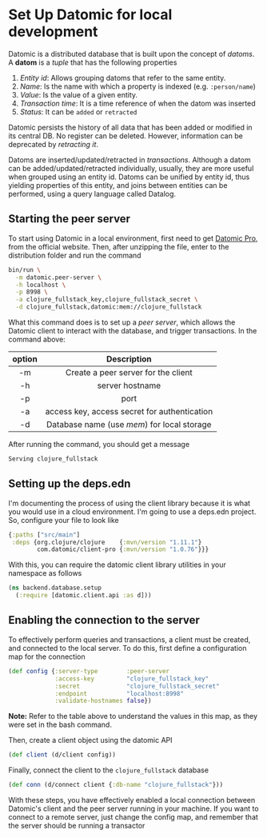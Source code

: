 # Set Up Datomic for local development

Datomic is a distributed database that is built upon the concept of
*datoms*. A **datom** is a *tuple* that has the following properties

1. *Entity id*: Allows grouping datoms that refer to the same entity.
2. *Name*: Is the name with which a property is indexed (e.g. `:person/name`)
3. *Value*: Is the value of a given entity.
4. *Transaction time*: It is a time reference of when the datom was inserted
5. *Status*: It can be `added` or `retracted`

Datomic persists the history of all data that has been added or modified
in its central DB. No register can be deleted. However, information can be
deprecated by *retracting it*.

Datoms are inserted/updated/retracted in *transactions*. Although a datom can be
added/updated/retracted individually, usually, they are more useful when grouped
using an entity id. Datoms can be unified by entity id, thus yielding properties
of this entity, and joins between entities can be performed, using a query
language called Datalog.

## Starting the peer server

To start using Datomic in a local environment, first need to get
[Datomic Pro](https://docs.datomic.com/pro/getting-started/get-datomic.html),
from the official website. Then, after unzipping the file, enter to
the distribution folder and run the command

```bash
bin/run \
  -m datomic.peer-server \
  -h localhost \
  -p 8998 \
  -a clojure_fullstack_key,clojure_fullstack_secret \
  -d clojure_fullstack,datomic:mem://clojure_fullstack
```

What this command does is to set up a *peer server*, which allows
the Datomic client to interact with the database, and trigger
transactions. In the command above:

| option |                 Description                  |
|:------:|:--------------------------------------------:|
|   -m   |     Create a peer server for the client      |
|   -h   |               server hostname                |
|   -p   |                     port                     |
|   -a   | access key, access secret for authentication |
|   -d   | Database name (use *mem*) for local storage  |

After running the command, you should get a message

```bash
Serving clojure_fullstack
```

## Setting up the deps.edn

I'm documenting the process of using the client library because
it is what you would use in a cloud environment. I'm going
to use a deps.edn project. So, configure your file to look like

```clojure
{:paths ["src/main"]
 :deps {org.clojure/clojure    {:mvn/version "1.11.1"}
        com.datomic/client-pro {:mvn/version "1.0.76"}}}
```

With this, you can require the datomic client library utilities in
your namespace as follows

```clojure
(ns backend.database.setup
  (:require [datomic.client.api :as d]))
```

## Enabling the connection to the server

To effectively perform queries and transactions, a client must be
created, and connected to the local server. To do this, first define
a configuration map for the connection

```clojure
(def config {:server-type        :peer-server
             :access-key         "clojure_fullstack_key"
             :secret             "clojure_fullstack_secret"
             :endpoint           "localhost:8998"
             :validate-hostnames false})
```

**Note:** Refer to the table above to understand the values in this
map, as they were set in the bash command.

Then, create a client object using the datomic API

```clojure
(def client (d/client config))
```

Finally, connect the client to the `clojure_fullstack` database

```clojure
(def conn (d/connect client {:db-name "clojure_fullstack"}))
```

With these steps, you have effectively enabled a local connection between
Datomic's client and the peer server running in your machine. If you want
to connect to a remote server, just change the config map, and remember that
the server should be running a transactor
